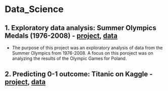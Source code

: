 # Data_Science

## 1. Exploratory data analysis: Summer Olympics Medals (1976-2008) - [project](https://github.com/joannakois/Data_Science/blob/master/Summer_olimpic_medals.ipynb), [data](https://www.kaggle.com/divyansh22/summer-olympics-medals)
+ The purpose of this project was an exploratory analysis of data from the Summer Olympics from 1976-2008. A focus on this poroject was on analyzing the results of the Olympic Games for Poland.
## 2. Predicting 0-1 outcome: Titanic on Kaggle - [project](https://github.com/joannakois/Data_Science/blob/master/Kaggle_Titanic.py), [data](https://www.kaggle.com/c/titanic/data)

